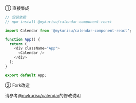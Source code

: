 ① 直接集成

```js
// 安装依赖
// npm install @mykurisu/calendar-component-react

import Calendar from '@mykurisu/calendar-component-react';

function App() {
  return (
    <div className="App">
      <Calendar />
    </div>
  );
}

export default App;
```

② Fork改造

请参考[@mykurisu/calendar](https://github.com/mykurisu/calendar)的修改说明
